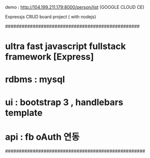 demo : http://104.199.211.179:8000/person/list (GOOGLE CLOUD CE) 


Expressjs CRUD board project ( with nodejs)

#################################################
#
# ultra fast javascript fullstack framework [Express]
#
# rdbms : mysql
#
# ui : bootstrap 3 , handlebars template
# api  : fb oAuth 연동
###################################################

